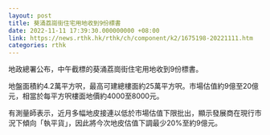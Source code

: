 ```yaml
---
layout: post
title: 葵涌荔崗街住宅用地收到9份標書
date: 2022-11-11 17:39:30.000000000 +08:00
link: https://news.rthk.hk/rthk/ch/component/k2/1675198-20221111.htm
categories: rthk
---
```


地政總署公布，中午截標的葵涌荔崗街住宅用地收到9份標書。

地盤面積約4.2萬平方呎，最高可建總樓面約25萬平方呎。市場估值約9億至20億元，相當於每平方呎樓面地價約4000至8000元。

有測量師表示，近月多幅地皮接連以低於市場估值下限批出，顯示發展商在現行市況下傾向「執平貨」，因此將今次地皮估值下調最少20%至約9億元。
